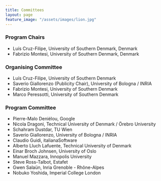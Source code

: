 ```yaml
---
title: Committees
layout: page
feature_image: "/assets/images/lion.jpg"
---
```


<div class="container"></div>

### Program Chairs

- Luís Cruz-Filipe, University of Southern Denmark, Denmark
- Fabrizio Montesi, University of Southern Denmark, Denmark

### Organising Committee

- Luís Cruz-Filipe, University of Southern Denmark
- Saverio Giallorenzo (Publicity Chair), University of Bologna / INRIA
- Fabrizio Montesi, University of Southern Denmark
- Marco Peressotti, University of Southern Denmark

### Program Committee

- Pierre-Malo Deniélou, Google
- Nicola Dragoni, Technical University of Denmark / Örebro University
- Schahram Dustdar, TU Wien
- Saverio Giallorenzo, University of Bologna / INRIA
- Claudio Guidi, italianaSoftware
- Alberto Lluch Lafuente, Technical University of Denmark
- Einar Broch Johnsen, University of Oslo
- Manuel Mazzara, Innopolis University
- Steve Ross-Talbot, Estafet
- Gwen Salaün, Inria Grenoble - Rhône-Alpes
- Nobuko Yoshida, Imperial College London
